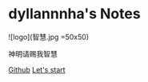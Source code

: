 # dyllannnha's Notes
![logo](智慧.jpg =50x50)

神明请赐我智慧

[Github](https://github.com/dyllannnha/dyllannnha.github.io)
[Let's start](README.md)
